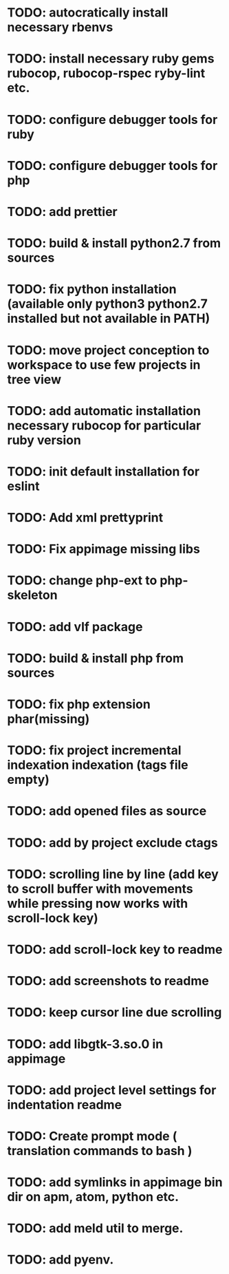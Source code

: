 # TODO: autocratically install necessary rbenvs
# TODO: install necessary ruby gems rubocop, rubocop-rspec ryby-lint etc.
# TODO: configure debugger tools for ruby
# TODO: configure debugger tools for php
# TODO: add prettier
# TODO: build & install python2.7 from sources
# TODO: fix python installation (available only python3 python2.7 installed but not available in PATH)
# TODO: move project conception to workspace to use few projects in tree view
# TODO: add automatic installation necessary rubocop for particular ruby version
# TODO: init default installation for eslint
# TODO: Add xml prettyprint
# TODO: Fix appimage missing libs
# TODO: change php-ext to php-skeleton
# TODO: add vlf package
# TODO: build & install php from sources
# TODO: fix php extension phar(missing)
# TODO: fix project incremental indexation indexation (tags file empty)
# TODO: add opened files as source
# TODO: add by project exclude ctags
# TODO: scrolling line by line (add key to scroll buffer with movements while pressing now works with scroll-lock key)
# TODO: add scroll-lock key to readme
# TODO: add screenshots to readme
# TODO: keep cursor line due scrolling
# TODO: add libgtk-3.so.0 in appimage
# TODO: add project level settings for indentation readme
# TODO: Create prompt mode ( translation commands to bash )
# TODO: add symlinks in appimage bin dir on apm, atom, python etc.
# TODO: add meld util to merge.
# TODO: add pyenv.
